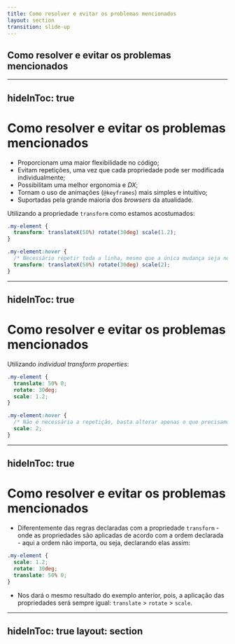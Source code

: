```yaml
---
title: Como resolver e evitar os problemas mencionados
layout: section
transition: slide-up
---
```


<!-- Como resolver e evitar os problemas mencionados -->
<section>
  <h1 class="section-title">
    Como resolver e evitar os problemas mencionados
  </h1>
</section>

---
hideInToc: true
---

# Como resolver e evitar os problemas mencionados

- Proporcionam uma maior flexibilidade no código;
- Evitam repetições, uma vez que cada propriedade pode ser modificada individualmente;
- Possibilitam uma melhor ergonomia e _DX_;
- Tornam o uso de animações (`@keyframes`) mais simples e intuitivo;
- Suportadas pela grande maioria dos _browsers_ da atualidade.

Utilizando a propriedade `transform` como estamos acostumados:

```css
.my-element {
  transform: translateX(50%) rotate(30deg) scale(1.2);
}

.my-element:hover {
  /* Necessário repetir toda a linha, mesmo que a única mudança seja no scale(2) */
  transform: translateX(50%) rotate(30deg) scale(2); 
}
```

---
hideInToc: true
---

# Como resolver e evitar os problemas mencionados

Utilizando _individual transform properties_:

```css
.my-element {
  translate: 50% 0;
  rotate: 30deg;
  scale: 1.2;
}

.my-element:hover {
  /* Não é necessária a repetição, basta alterar apenas o que precisamos. */
  scale: 2;
}
```
---
hideInToc: true
---

# Como resolver e evitar os problemas mencionados

- Diferentemente das regras declaradas com a propriedade `transform` - onde as propriedades são aplicadas de acordo com a ordem declarada - aqui a ordem não importa, ou seja, declarando elas assim:

```css
.my-element {
  scale: 1.2;
  rotate: 30deg;
  translate: 50% 0;
}
```

- Nos dará o mesmo resultado do exemplo anterior, pois, a aplicação das propriedades será sempre igual: `translate` > `rotate` > `scale`.

<!-- Docs -->
<AppReferences class="mt-[64px]">
  <AppLink url="https://web.dev/articles/css-individual-transform-properties" title="Finer grained control over CSS transforms with individual transform properties" />
</AppReferences>

---
hideInToc: true
layout: section
---

<AppLink url="https://codepen.io/leoadamo/pen/vYPRJGr" title="Demo" class="text-4xl" />